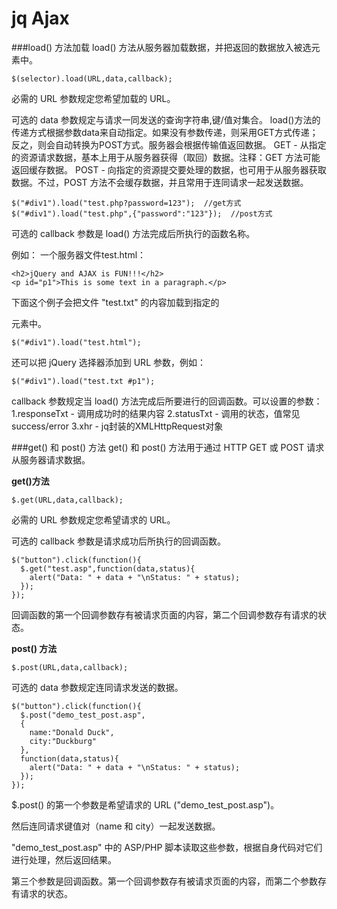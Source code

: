 jq Ajax
===================

###load() 方法加载
load() 方法从服务器加载数据，并把返回的数据放入被选元素中。

    $(selector).load(URL,data,callback);
必需的 URL 参数规定您希望加载的 URL。

可选的 data 参数规定与请求一同发送的查询字符串,键/值对集合。
load()方法的传递方式根据参数data来自动指定。如果没有参数传递，则采用GET方式传递；反之，则会自动转换为POST方式。服务器会根据传输值返回数据。
GET - 从指定的资源请求数据，基本上用于从服务器获得（取回）数据。注释：GET 方法可能返回缓存数据。
POST - 向指定的资源提交要处理的数据，也可用于从服务器获取数据。不过，POST 方法不会缓存数据，并且常用于连同请求一起发送数据。

    $("#div1").load("test.php?password=123");  //get方式
    $("#div1").load("test.php",{"password":"123"});  //post方式


可选的 callback 参数是 load() 方法完成后所执行的函数名称。

例如：
一个服务器文件test.html：

    <h2>jQuery and AJAX is FUN!!!</h2>
    <p id="p1">This is some text in a paragraph.</p>
下面这个例子会把文件 "test.txt" 的内容加载到指定的 <div> 元素中。

    $("#div1").load("test.html");
还可以把 jQuery 选择器添加到 URL 参数，例如：

    $("#div1").load("test.txt #p1");

 callback 参数规定当 load() 方法完成后所要进行的回调函数。可以设置的参数：
1.responseTxt - 调用成功时的结果内容
2.statusTxt - 调用的状态，值常见success/error
3.xhr - jq封装的XMLHttpRequest对象


###get() 和 post() 方法
get() 和 post() 方法用于通过 HTTP GET 或 POST 请求从服务器请求数据。




**get()方法**

    $.get(URL,data,callback);
必需的 URL 参数规定您希望请求的 URL。

可选的 callback 参数是请求成功后所执行的回调函数。

    $("button").click(function(){
      $.get("test.asp",function(data,status){
        alert("Data: " + data + "\nStatus: " + status);
      });
    });
回调函数的第一个回调参数存有被请求页面的内容，第二个回调参数存有请求的状态。


**post() 方法**

    $.post(URL,data,callback);
可选的 data 参数规定连同请求发送的数据。

    $("button").click(function(){
      $.post("demo_test_post.asp",
      {
        name:"Donald Duck",
        city:"Duckburg"
      },
      function(data,status){
        alert("Data: " + data + "\nStatus: " + status);
      });
    });
$.post() 的第一个参数是希望请求的 URL ("demo_test_post.asp")。

然后连同请求键值对（name 和 city）一起发送数据。

"demo_test_post.asp" 中的 ASP/PHP 脚本读取这些参数，根据自身代码对它们进行处理，然后返回结果。

第三个参数是回调函数。第一个回调参数存有被请求页面的内容，而第二个参数存有请求的状态。